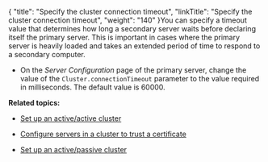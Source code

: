 {
    "title": "Specify the cluster connection timeout",
    "linkTitle": "Specify the cluster connection timeout",
    "weight": "140"
}You can specify a timeout value that determines how long a secondary server waits before declaring itself the primary server. This is important in cases where the primary server is heavily loaded and takes an extended period of time to respond to a secondary computer.

-   On the *Server Configuration* page of the primary server, change the value of the `Cluster.connectionTimeout` parameter to the value required in milliseconds. The default value is 60000.

**Related topics:**

-   [Set up an active/active cluster](../t_st_setup_active-active_cluster)
-   [Configure servers in a cluster to trust a certificate](../t_st_configure_servers_cluste_trust_certificate)
-   [Set up an active/passive cluster](../t_st_setup_active-passive_cluster)
